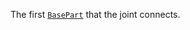 The first [`BasePart`](https://create.roblox.com/docs/reference/engine/classes/BasePart) that the joint connects.